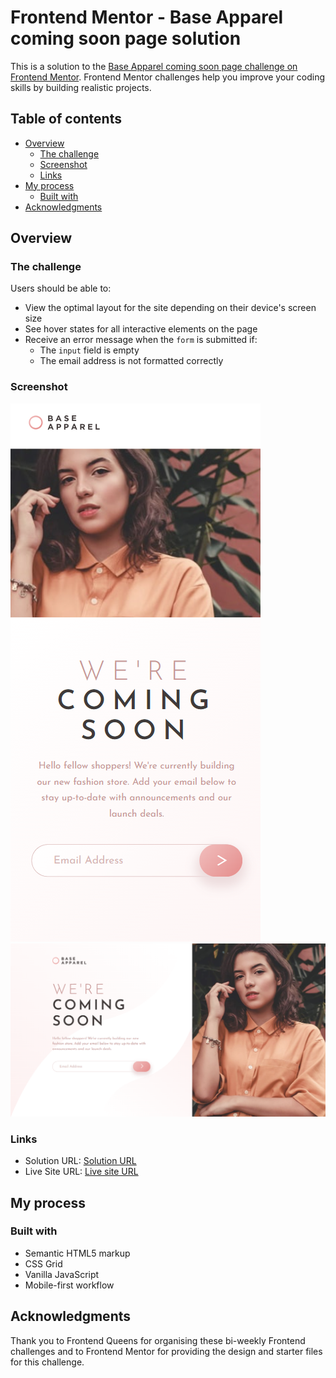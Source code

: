 # Frontend Mentor - Base Apparel coming soon page solution

This is a solution to the [Base Apparel coming soon page challenge on Frontend Mentor](https://www.frontendmentor.io/challenges/base-apparel-coming-soon-page-5d46b47f8db8a7063f9331a0). Frontend Mentor challenges help you improve your coding skills by building realistic projects. 

## Table of contents

- [Overview](#overview)
  - [The challenge](#the-challenge)
  - [Screenshot](#screenshot)
  - [Links](#links)
- [My process](#my-process)
  - [Built with](#built-with)
- [Acknowledgments](#acknowledgments)


## Overview

### The challenge

Users should be able to:

- View the optimal layout for the site depending on their device's screen size
- See hover states for all interactive elements on the page
- Receive an error message when the `form` is submitted if:
  - The `input` field is empty
  - The email address is not formatted correctly

### Screenshot

![Mobile layout](./images/mobile-screenshot.png)
![Desktop layout](./images/desktop-screenshot.png)

### Links

- Solution URL: [Solution URL](https://github.com/marinaongithub/base-apparel-coming-soon-page)
- Live Site URL: [Live site URL](https://marinaongithub.github.io/base-apparel-coming-soon-page/)

## My process

### Built with

- Semantic HTML5 markup
- CSS Grid
- Vanilla JavaScript
- Mobile-first workflow

## Acknowledgments

Thank you to Frontend Queens for organising these bi-weekly Frontend challenges and to Frontend Mentor for providing the design and starter files for this challenge.